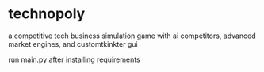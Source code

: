 # technopoly
a competitive tech business simulation game with ai competitors, advanced market engines, and customtkinkter gui

run main.py after installing requirements
